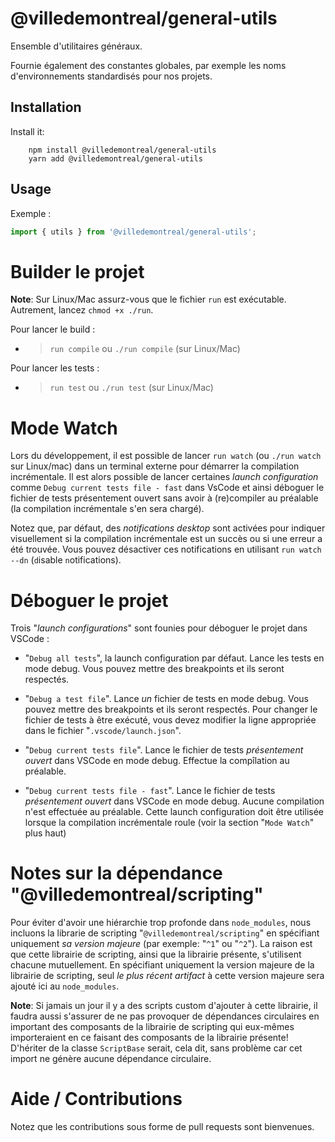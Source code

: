 # @villedemontreal/general-utils

Ensemble d'utilitaires généraux.

Fournie également des constantes globales, par exemple les noms d'environnements
standardisés pour nos projets.

## Installation

Install it:

```shell
    npm install @villedemontreal/general-utils
    yarn add @villedemontreal/general-utils
```

## Usage

Exemple :

```typescript
import { utils } from '@villedemontreal/general-utils';
```

# Builder le projet

**Note**: Sur Linux/Mac assurz-vous que le fichier `run` est exécutable. Autrement, lancez `chmod +x ./run`.

Pour lancer le build :

- > `run compile` ou `./run compile` (sur Linux/Mac)

Pour lancer les tests :

- > `run test` ou `./run test` (sur Linux/Mac)

# Mode Watch

Lors du développement, il est possible de lancer `run watch` (ou `./run watch` sur Linux/mac) dans un terminal
externe pour démarrer la compilation incrémentale. Il est alors possible de lancer certaines _launch configuration_
comme `Debug current tests file - fast` dans VsCode et ainsi déboguer le fichier de tests présentement ouvert sans
avoir à (re)compiler au préalable (la compilation incrémentale s'en sera chargé).

Notez que, par défaut, des _notifications desktop_ sont activées pour indiquer visuellement si la compilation
incrémentale est un succès ou si une erreur a été trouvée. Vous pouvez désactiver ces notifications en utilisant
`run watch --dn` (`d`isable `n`otifications).

# Déboguer le projet

Trois "_launch configurations_" sont founies pour déboguer le projet dans VSCode :

- "`Debug all tests`", la launch configuration par défaut. Lance les tests en mode debug. Vous pouvez mettre
  des breakpoints et ils seront respectés.

- "`Debug a test file`". Lance _un_ fichier de tests en mode debug. Vous pouvez mettre
  des breakpoints et ils seront respectés. Pour changer le fichier de tests à être exécuté, vous devez modifier la ligne appropriée dans le fichier "`.vscode/launch.json`".

- "`Debug current tests file`". Lance le fichier de tests _présentement ouvert_ dans VSCode en mode debug. Effectue la compîlation au préalable.

- "`Debug current tests file - fast`". Lance le fichier de tests _présentement ouvert_ dans VSCode en mode debug. Aucune compilation
  n'est effectuée au préalable. Cette launch configuration doit être utilisée lorsque la compilation incrémentale roule (voir la section "`Mode Watch`" plus haut)

# Notes sur la dépendance "@villedemontreal/scripting"

Pour éviter d'avoir une hiérarchie trop profonde dans `node_modules`, nous incluons la librarie de scripting
"`@villedemontreal/scripting`" en spécifiant uniquement _sa version majeure_
(par exemple: "`^1`" ou "`^2`"). La raison est que cette librairie de scripting, ainsi que la librairie présente,
s'utilisent chacune mutuellement. En spécifiant uniquement la version majeure de la librairie
de scripting, seul _le plus récent artifact_ à cette version majeure sera ajouté ici au `node_modules`.

**Note**: Si jamais un jour il y a des scripts custom d'ajouter à cette librairie, il faudra aussi s'assurer
de ne pas provoquer de dépendances circulaires en important des composants de la librairie de scripting qui eux-mêmes importeraient en ce faisant des composants de la librairie présente! D'hériter de la classe `ScriptBase` serait,
cela dit, sans problème car cet import ne génère aucune dépendance circulaire.

# Aide / Contributions

Notez que les contributions sous forme de pull requests sont bienvenues.

